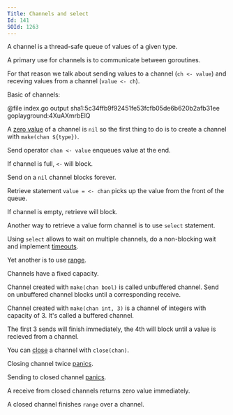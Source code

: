 ```yaml
---
Title: Channels and select
Id: 141
SOId: 1263
---
```

A channel is a thread-safe queue of values of a given type.

A primary use for channels is to communicate between goroutines.

For that reason we talk about sending values to a channel (`ch <- value`) and receving values from a channel (`value <- ch`).

Basic of channels:

@file index.go output sha1:5c34ffb9f92451fe53fcfb05de6b620b2afb31ee goplayground:4XuAXmrbElQ

A [zero value](29) of a channel is `nil` so the first thing to do is to create a channel with `make(chan ${type})`.

Send operator `chan <- value` enqueues value at the end.

If channel is full, `<-` will block.

Send on a `nil` channel blocks forever.

Retrieve statement `value = <- chan` picks up the value from the front of the queue.

If channel is empty, retrieve will block.

Another way to retrieve a value form channel is to use `select` statement.

Using `select` allows to wait on multiple channels, do a non-blocking wait and implement [timeouts](143).

Yet another is to use [range](142).

Channels have a fixed capacity.

Channel created with `make(chan bool)` is called unbuffered channel. Send on unbuffered channel blocks until a corresponding receive.

Channel created with `make(chan int, 3)` is a channel of integers with capacity of 3. It's called a buffered channel.

The first 3 sends will finish immediately, the 4th will block until a value is recieved from a channel.

You can [close](144) a channel with `close(chan)`.

Closing channel twice [panics](131).

Sending to closed channel [panics](131).

A receive from closed channels returns zero value immediately.

A closed channel finishes `range` over a channel.
